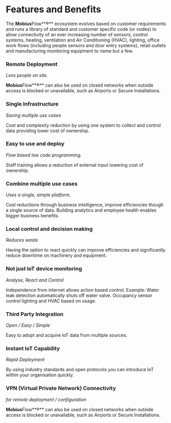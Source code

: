 # Features and Benefits

The **Mobius**Flow**®** ecosystem evolves based on customer requirements and runs a library of standard and customer specific code (or nodes) to allow connectivity of an ever increasing number of sensors, control systems, heating, ventilation and Air Conditioning (HVAC), lighting, office work flows (including people sensors and door entry systems), retail outlets and manufacturing monitoring equipment to name but a few.

### **Remote Deployment**

_Less people on site._

**Mobius**Flow**®** can also be used on closed networks when outside access is blocked or unavailable, such as Airports or Secure Installations.

### **Single Infrastructure**

_Saving multiple use cases_

Cost and complexity reduction by using one system to collect and control data providing lower cost of ownership.

### **Easy to use and deploy**

_Flow based low code programming._

Staff training allows a reduction of external input lowering cost of ownership.

### **Combine multiple use cases**

_Uses a single, simple platform._

Cost reductions through business intelligence, improve efficiencies though a single source of data. Building analytics and employee health enables bigger business benefits.

### **Local control and decision making**

_Reduces waste_

Having the option to react quickly can improve efficiencies and significantly reduce downtime on machinery and equipment.

### **Not just IoT device monitoring**

_Analyse, React and Control_

Independence from internet allows action based control. Example: Water leak detection automatically shuts off water valve. Occupancy sensor control lighting and HVAC based on usage.

### **Third Party Integration**

_Open / Easy / Simple_

Easy to adopt and acquire IoT data from multiple sources.

### **Instant IoT Capability**

_Rapid Deployment_

By using industry standards and open protocols you can introduce IoT within your organisation quickly.

### **VPN (Virtual Private Network) Connectivity**

_for remote deployment / configuration_

**Mobius**Flow**®** can also be used on closed networks when outside access is blocked or unavailable, such as Airports or Secure Installations.
